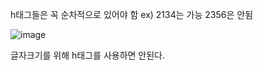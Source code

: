 h태그들은 꼭 순차적으로 있어야 함 ex) 2134는 가능 2356은 안됨

![image](https://user-images.githubusercontent.com/108928206/190886175-e8205c1b-e918-4331-8a5d-6263bb96f6ef.png)

글자크기를 위해 h태그를 사용하면 안된다.
